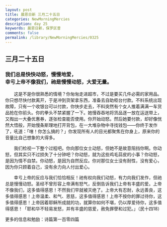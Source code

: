 ```yaml
---
layout: post
title: 晨恩日新 三月二十五日
categories: NewMorningMercies
description: day 25
keywords: 晨恩日新，保罗区普
comments: false
permalink: /library/NewMorningMercies/0325
---
```


## 三月二十五日

### 我们总是快快动怒，慢慢地爱， <br> 幸亏上帝不像我们，祂是慢慢动怒，大爱无量。


&emsp;&emsp;这是不是你很熟悉的情境？你匆匆走进超市，不过是要买几件必需的家用品。你只想尽快付款离开，于是冲到货架拿东西，准备去自助柜台付款。不料系统出现故障，只有一个收银台可以付款，你快步走去，不料突然有个女人推着满满一车货品抢在你前头。你的拳头不禁紧握了一下。她慢吞吞地将货品逐一放在运送带上，又掏出一大叠优惠券，逐张检查能否使用。你开始动怒。然后她要付款，却好像恍然大悟般，开始慢条斯理地打开背包，在一大堆杂物中寻找钱包——你终于发作了，吼道：「嗐！你怎么搞的？」你发现所有人的目光都聚焦在你身上，原来你的音量比自己想象的大得多。

&emsp;&emsp;我们检视一下整个过程吧。你向那位女士动怒，但她不是故意阻挡你啊。你动怒，但其实只不过损失了十分钟吧？你动怒，就为这些鸡毛蒜皮的小事？你动怒，是因为情不自禁。你动怒，是因为自然反应。你对那位女士没有耐性，没有爱心，因为你只顾着自己，没有余力向人付出爱心。

&emsp;&emsp;幸亏上帝的反应与我们恰恰相反！祂有权向我们动怒，有力向我们发作，但祂总是慢慢动怒。圣经不曾形容上帝满有怒气，反倒告诉我们上帝有丰盛的爱。上帝不像我们，这多值得感恩！不然我们早就被灭绝了。上帝大有忍耐，永远善良，这多值得感恩！上帝温柔、和气、恩慈，这多值得感恩！上帝不按你的罪过待你，这多值得感恩！上帝因着耶稣所成就的功，就算你如何不堪，仍以厚爱待你，这多值得感恩！「耶和华不轻易发怒，并有丰盛的慈爱，赦免罪孽和过犯。」（民十四18）

更多的信息和勉励：诗篇第一百零四篇